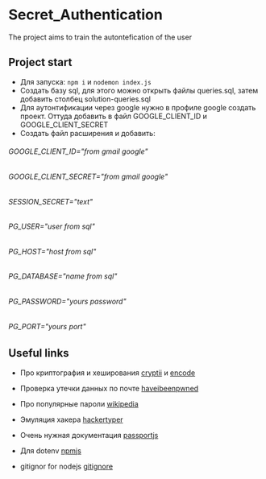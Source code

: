 # Secret_Authentication
The project aims to train the autontefication of the user

## Project start
* Для запуска:
`npm i` и
`nodemon index.js`
* Cоздать базу sql, для этого можно открыть файлы queries.sql, затем добавить столбец solution-queries.sql
* Для аутонтификации через google нужно в профиле google создать проект. Оттуда добавить в файл GOOGLE_CLIENT_ID и GOOGLE_CLIENT_SECRET
* Создать файл расширения и добавить:
<h6>GOOGLE_CLIENT_ID="from gmail google"<h6>
<h6>GOOGLE_CLIENT_SECRET="from gmail google"<h6>
<h6>SESSION_SECRET="text"<h6>
<h6>PG_USER="user from sql"<h6>
<h6>PG_HOST="host from sql"<h6>
<h6>PG_DATABASE="name from sql"<h6>
<h6>PG_PASSWORD="yours password"<h6>
<h6>PG_PORT="yours port"<h6>


## Useful links
* Про криптография и хеширования [cryptii](https://cryptii.com/pipes/caesar-cipher) и [encode](https://encode-decode.com/aes256-encrypt-online/)
* Проверка утечки данных по почте [haveibeenpwned](https://haveibeenpwned.com/)
* Про популярные пароли [wikipedia](https://en.wikipedia.org/wiki/List_of_the_most_common_passwords)
* Эмуляция хакера [hackertyper](https://hackertyper.net/)
* Очень нужная документация [passportjs](https://www.passportjs.org/docs/)

* Для dotenv [npmjs](https://www.npmjs.com/package/dotenv)
* gitignor for nodejs [gitignore](https://github.com/github/gitignore/blob/main/Node.gitignore)
